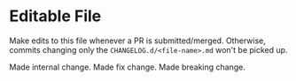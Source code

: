 # Editable File

Make edits to this file whenever a PR is submitted/merged. Otherwise, commits changing only the `CHANGELOG.d/<file-name>.md` won't be picked up.

Made internal change.
Made fix change.
Made breaking change.

